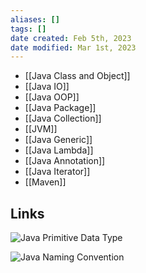 ```yaml
---
aliases: []
tags: []
date created: Feb 5th, 2023
date modified: Mar 1st, 2023
---
```

- [[Java Class and Object]]
- [[Java IO]]
- [[Java OOP]]
- [[Java Package]]
- [[Java Collection]]
- [[JVM]]
- [[Java Generic]]
- [[Java Lambda]]
- [[Java Annotation]]
- [[Java Iterator]]
- [[Maven]]

## Links
![Java Primitive Data Type](https://img.ynchen.me/2023/03/ec78300d44d8846a496e1a6fd9495959.webp)

![Java Naming Convention](https://img.ynchen.me/2023/02/4a8e8ff9029b603aa3530a8af10a088c.webp)
